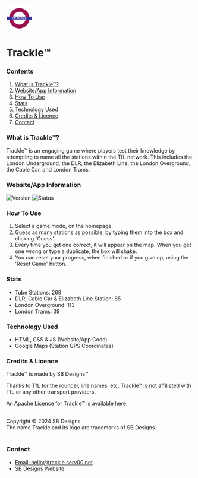 <img src="/logo.png" height="70">
<h1>Trackle™️</h1>

<!-- CONTENTS --->

<h3>Contents</h3>
<ol>
  <li><a href="#what-is-trackle%EF%B8%8F">What is Trackle™️?</a></li>
  <li><a href="#websiteapp-information">Website/App Information</a></li>
  <li><a href="#how-to-use">How To Use</a></li>
  <li><a href="#stats">Stats</a></li>
  <li><a href="#technology-used">Technology Used</a></li>
  <li><a href="#credits--licence">Credits & Licence</a></li>
  <li><a href="#contact">Contact</a></li>
</ol>

<!-- WHAT IS TRACKLE™️? --->

<h3>What is Trackle™️?</h3>
Trackle™ is an engaging game where players test their knowledge by attempting to name all the stations within the TfL network. This includes the London Underground, the DLR, the Elizabeth Line, the London Overground, the Cable Car, and London Trams.

<!-- WEBSITE/APP INFORMATION --->

<h3>Website/App Information</h3>
<img alt="Version" src="https://img.shields.io/badge/Version-3.0.3-blue">
<img alt="Status" src="https://img.shields.io/badge/Status-Website_Operational-green">

<!-- HOW TO USE --->

<h3>How To Use</h3>
<ol>
  <li>Select a game mode, on the homepage.</li>
  <li>Guess as many stations as possible, by typing them into the box and clicking 'Guess'.</li>
  <li>Every time you get one correct, it will appear on the map. When you get one wrong or type a duplicate, the box will shake.</li>
  <li>You can reset your progress, when finished or if you give up, using the 'Reset Game' button.</li>
</ol>

<!-- STATS --->

<h3>Stats</h3>
<ul>
  <li>Tube Stations: 269</li>
  <li>DLR, Cable Car & Elizabeth Line Station: 85</li>
  <li>London Overground: 113</li>
  <li>London Trams: 39</li>
</ul>

<!-- TECHNOLOGY USED --->

<h3>Technology Used</h3>
<ul>
  <li>HTML, CSS & JS (Website/App Code)</li>
  <li>Google Maps (Station GPS Coordinates)</li>
</ul>

<!-- CREDITS & LICENCE --->

<h3>Credits & Licence</h3>
Trackle™️ is made by SB Designs™️<br>

Thanks to TfL for the roundel, line names, etc. Trackle™️ is not affiliated with TfL or any other transport providers.<br>

An Apache Licence for Trackle™️ is available <a href="/LICENCE">here</a>.<br><br>

Copyright © 2024 SB Designs<br>
The name Trackle and its logo are trademarks of SB Designs.<br><br>

<!-- CONTACT --->

<h3>Contact</h3>

<ul>
  <li><a href="mailto:hello@trackle.serv00.net">Email: hello@trackle.serv00.net</a></li>
  <li><a href="https://sbdesigns.pages.dev">SB Designs Website</a></li>
</ul>
